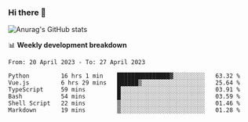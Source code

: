 ### Hi there 👋
![Anurag's GitHub stats](https://github-readme-stats.vercel.app/api?username=jami1024&show_icons=true&theme=radical)

📊 **Weekly development breakdown**
<!--START_SECTION:waka-->

```text
From: 20 April 2023 - To: 27 April 2023

Python         16 hrs 1 min    ███████████████▓░░░░░░░░░   63.32 %
Vue.js         6 hrs 29 mins   ██████▒░░░░░░░░░░░░░░░░░░   25.64 %
TypeScript     59 mins         █░░░░░░░░░░░░░░░░░░░░░░░░   03.91 %
Bash           54 mins         █░░░░░░░░░░░░░░░░░░░░░░░░   03.59 %
Shell Script   22 mins         ▒░░░░░░░░░░░░░░░░░░░░░░░░   01.46 %
Markdown       19 mins         ▒░░░░░░░░░░░░░░░░░░░░░░░░   01.28 %
```

<!--END_SECTION:waka-->
<!--
**jami1024/jami1024** is a ✨ _special_ ✨ repository because its `README.md` (this file) appears on your GitHub profile.

Here are some ideas to get you started:

- 🔭 I’m currently working on ...
- 🌱 I’m currently learning ...
- 👯 I’m looking to collaborate on ...
- 🤔 I’m looking for help with ...
- 💬 Ask me about ...
- 📫 How to reach me: ...
- 😄 Pronouns: ...
- ⚡ Fun fact: ...
-->
